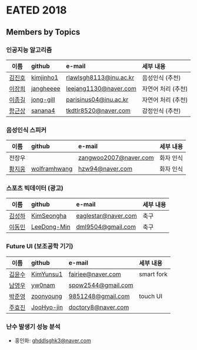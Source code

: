 # EATED 2018

## Members by Topics

### 인공지능 알고리즘
| 이름         | github | e-mail          | 세부 내용 |
| :-------------: | :------------- | :------------- | :----- |
| [김진호](https://github.com/kimjinho1)  | [kimjinho1](https://github.com/kimjinho1) | rlawlsgh8113@inu.ac.kr |  음성인식 (추천) |
| [이장희](https://github.com/jangheeee)  | [jangheeee](https://github.com/jangheeee)     | leejang1130@naver.com    | 자연어 처리 (추천)    | 
| [이종길](https://github.com/jong-gill) | [jong-gill](https://github.com/jong-gill)   |  parisinus04@inu.ac.kr     | 자연어 처리 (추천)  |
| [함근상](https://github.com/sanana4) | [sanana4](https://github.com/sanana4) |  tkdtlr8520@naver.com | 감정인식 (추천)| 



### 음성인식 스피커
| 이름         | github | e-mail          | 세부 내용 |
| :-------------: | :------------- | :------------- | :----- |
| 전장우 | | zangwoo2007@naver.com | 화자 인식 | 
| [황지웅](https://github.com/wolframhwang) | [wolframhwang](https://github.com/wolframhwang) | hzw94@naver.com | 화자 인식 |


### 스포츠 빅데이터 (광고)
| 이름         | github | e-mail          | 세부 내용 |
| :-------------: | :------------- | :------------- | :----- |
| [김성하](https://github.com/KimSeongha)|  [KimSeongha](https://github.com/KimSeongha)  | eaglestar@naver.com | 축구 | 
| [이동민](https://github.com/LeeDong-Min) |[LeeDong-Min](https://github.com/LeeDong-Min) | dml9504@gmail.com | 축구 |


### Future UI (보조공학 기기)
| 이름         | github | e-mail          | 세부 내용 |
| :-------------: | :------------- | :------------- | :----- |
| [김윤수](https://github.com/KimYunsu1) | [KimYunsu1](https://github.com/KimYunsu1) | fairiee@naver.com | smart fork | 
| [남영우](https://github.com/yw0nam) |  [yw0nam](https://github.com/yw0nam) | spow2544@gmail.com | | 
| [박준영](https://github.com/zoonyoung) | [zoonyoung](https://github.com/zoonyoung) | 9851248@gmail.com | touch UI |
| [주효진](https://github.com/JooHyo-jin) |[JooHyo-jin](https://github.com/JooHyo-jin) | doctory8@naver.com | |
 
 
### 난수 발생기 성능 분석
 * 홍인화: ghddlsghk3@naver.com
